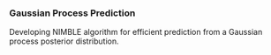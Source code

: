 ### Gaussian Process Prediction

Developing NIMBLE algorithm for efficient prediction from a Gaussian process posterior distribution.
